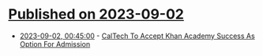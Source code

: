 # [Published on 2023-09-02](index.md)

* [2023-09-02, 00:45:00](https://news.slashdot.org/story/23/09/01/237204/caltech-to-accept-khan-academy-success-as-option-for-admission?utm_source=rss1.0mainlinkanon&utm_medium=feed) - [CalTech To Accept Khan Academy Success As Option For Admission](https://news.slashdot.org/story/23/09/01/237204/caltech-to-accept-khan-academy-success-as-option-for-admission?utm_source=rss1.0mainlinkanon&utm_medium=feed)
